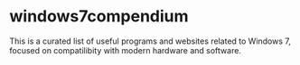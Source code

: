 # windows7compendium
This is a curated list of useful programs and websites related to Windows 7, focused on compatilibity with modern hardware and software.
